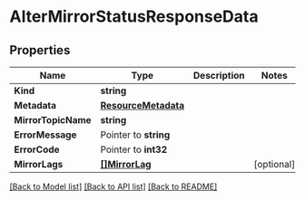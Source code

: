 # AlterMirrorStatusResponseData

## Properties

Name | Type | Description | Notes
------------ | ------------- | ------------- | -------------
**Kind** | **string** |  | 
**Metadata** | [**ResourceMetadata**](ResourceMetadata.md) |  | 
**MirrorTopicName** | **string** |  | 
**ErrorMessage** | Pointer to **string** |  | 
**ErrorCode** | Pointer to **int32** |  | 
**MirrorLags** | [**[]MirrorLag**](MirrorLag.md) |  | [optional] 

[[Back to Model list]](../README.md#documentation-for-models) [[Back to API list]](../README.md#documentation-for-api-endpoints) [[Back to README]](../README.md)


